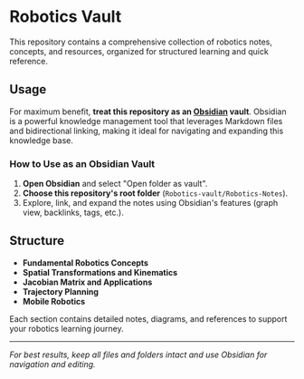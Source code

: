 # Robotics Vault

This repository contains a comprehensive collection of robotics notes, concepts, and resources, organized for structured learning and quick reference.

## Usage

For maximum benefit, **treat this repository as an [Obsidian](https://obsidian.md/) vault**. Obsidian is a powerful knowledge management tool that leverages Markdown files and bidirectional linking, making it ideal for navigating and expanding this knowledge base.

### How to Use as an Obsidian Vault

1. **Open Obsidian** and select "Open folder as vault".
2. **Choose this repository's root folder** (`Robotics-vault/Robotics-Notes`).
3. Explore, link, and expand the notes using Obsidian's features (graph view, backlinks, tags, etc.).

## Structure

- **Fundamental Robotics Concepts**
- **Spatial Transformations and Kinematics**
- **Jacobian Matrix and Applications**
- **Trajectory Planning**
- **Mobile Robotics**

Each section contains detailed notes, diagrams, and references to support your robotics learning journey.

---

*For best results, keep all files and folders intact and use Obsidian for navigation and editing.*
